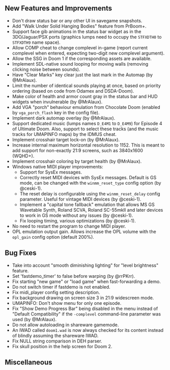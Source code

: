## New Features and Improvements
* Don't draw status bar or any other UI in savegame snapshots.
* Add "Walk Under Solid Hanging Bodies" feature from PrBoom+.
* Support face gib animations in the status bar widget as in the 3DO/Jaguar/PSX ports (graphics lumps need to occupy the `STFXDTH0` to `STFXDTH9` name space).
* Allow COMP cheat to change complevel in-game (report current complevel when entered, expecting two-digit new complevel argument).
* Allow the SSG in Doom 1 if the corresponding assets are available.
* Implement SDL-native sound looping for moving walls (removing clicking noise between sounds).
* Have "Clear Marks" key clear just the last mark in the Automap (by @MrAlaux).
* Limit the number of identical sounds playing at once, based on priority ordering (based on code from Odamex and DSDA-Doom).
* Make color of health and armor count gray in the status bar and HUD widgets when invulnerable (by @MrAlaux).
* Add VGA "porch" behaviour emulation from Chocolate Doom (enabled by `vga_porch_flash` key in the config file).
* Implement dark automap overlay (by @MrAlaux).
* Support dedicated music (lumps names `D_E4M1` to `D_E4M9`) for Episode 4 of Ultimate Doom. Also, support to select these tracks (and the music tracks for UMAPINFO maps) by the IDMUS cheat.
* Implement crosshair target lock-on (by @MrAlaux).
* Increase internal maximum horizontal resolution to 1152. This is meant to add support for non-exactly 21:9 screens, such as 3840x1600 (WQHD+).
* Implement crosshair coloring by target health (by @MrAlaux).
* Windows native MIDI player improvements:
  - Support for SysEx messages.
  - Correctly reset MIDI devices with SysEx messages. Default is GS mode, can be changed with the `winmm_reset_type` config option (by @ceski-1).
  - The reset delay is configurable using the `winmm_reset_delay` config parameter. Useful for vintage MIDI devices (by @ceski-1).
  - Implement a "capital tone fallback" emulation that allows MS GS Wavetable Synth, Roland SCVA, Roland SC-55mkII and later devices to work in GS mode without any issues (by @ceski-1).
  - Fix looping timing, various optimizations (by @ceski-1).
* No need to restart the program to change MIDI player.
* OPL emulation output gain. Allows increase the OPL volume with the `opl_gain` config option (default 200%).

## Bug Fixes
* Take into account "smooth diminishing lighting" for "level brightness" feature.
* Set 'fastdemo_timer' to false before warping (by @rrPKrr).
* Fix starting "new game" or "load game" when fast-forwarding a demo.
* Do not switch timer if fastdemo is not enabled.
* Fix midi_player config setting description.
* Fix background drawing on screen size 3 in 21:9 widescreen mode.
* UMAPINFO: Don't show menu for only one episode.
* Fix "Show Demo Progress Bar" being disabled in the menu instead of "Default Compatibility" if the `-complevel` command-line parameter was used (by @MrAlaux).
* Do not allow autoloading in shareware gamemode.
* An IWAD called `doom1.wad` is now always checked for its content instead of blindly assuming the shareware IWAD.
* Fix NULL string comparison in DEH parser.
* Fix skull position in the help screen for Doom 2.

## Miscellaneous
